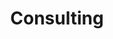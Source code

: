 ---
layout: service
title: 'Consulting'
caption: Let's take your business to the next level
image: 
  path: /assets/img/services/consulting/consulting.jpg # 1920 x 1080
  srcset: 
    1920w: /assets/img/services/consulting/consulting.jpg
    960w:  /assets/img/services/consulting/consulting@0,50x.jpg # 960 x 540
    480w:  /assets/img/services/consulting/consulting@0,25x.jpg # 480 x 270
links:
  - title: Want to know more?
    url: mailto:davidpaltech@gmail.com
accent_color: rgb(255, 219, 170)
theme_color: rgb(255, 219, 170)
sitemap: false
---